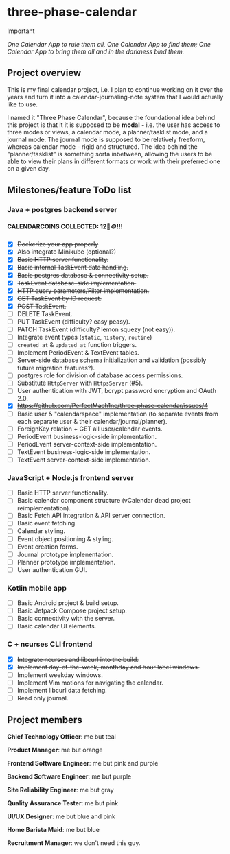 # three-phase-calendar

> [!IMPORTANT]
> *One Calendar App to rule them all, One Calendar App to find them; One Calendar App to bring them all and in the darkness bind them.*

## Project overview

This is my final calendar project, i.e. I plan to continue working on it over the years and turn it into a calendar-journaling-note system that I would actually like to use.

I named it "Three Phase Calendar", because the foundational idea behind this project is that it it is supposed to be **modal** - i.e. the user has access to three modes or views, a calendar mode, a planner/tasklist mode, and a journal mode. The journal mode is supposed to be relatively freeform, whereas calendar mode - rigid and structured. The idea behind the "planner/tasklist" is something sorta inbetween, allowing the users to be able to view their plans in different formats or work with their preferred one on a given day.

## Milestones/feature ToDo list

### Java + postgres backend server 

#### CALENDARCOINS COLLECTED: 12📅🪙!!!

- [x] ~~Dockerize your app properly~~
- [x] ~~Also integrate Minikube (optional?)~~
- [x] ~~Basic HTTP server functionality.~~
- [x] ~~Basic internal TaskEvent data handling.~~
- [x] ~~Basic postgres database & connectivity setup.~~
- [x] ~~TaskEvent database-side implementation.~~
- [x] ~~HTTP query parameters/Filter implementation.~~
- [x] ~~GET TaskEvent by ID request.~~
- [x] ~~POST TaskEvent.~~
- [ ] DELETE TaskEvent.
- [ ] PUT TaskEvent (difficulty? easy peasy).
- [ ] PATCH TaskEvent (difficulty? lemon squezy (not easy)).
- [ ] Integrate event types (`static`, `history`, `routine`)
- [ ] `created_at` & `updated_at` function triggers.
- [ ] Implement PeriodEvent & TextEvent tables.
- [ ] Server-side database schema initialization and validation (possibly future migration features?).
- [ ] postgres role for division of database access permissions. 
- [ ] Substitute `HttpServer` with `HttpsServer` (#5).
- [ ] User authentication with JWT, bcrypt password encryption and OAuth 2.0.
- [x] ~~https://github.com/PerfectMach1ne/three-phase-calendar/issues/4~~
- [ ] Basic user & "calendarspace" implementation (to separate events from each separate user & their calendar/journal/planner).
- [ ] ForeignKey relation + GET all user/calendar events.
- [ ] PeriodEvent business-logic-side implementation.
- [ ] PeriodEvent server-context-side implementation.
- [ ] TextEvent business-logic-side implementation.
- [ ] TextEvent server-context-side implementation.

### JavaScript + Node.js frontend server

- [ ] Basic HTTP server functionality.
- [ ] Basic calendar component structure (vCalendar dead project reimplementation).
- [ ] Basic Fetch API integration & API server connection.
- [ ] Basic event fetching.
- [ ] Calendar styling.
- [ ] Event object positioning & styling.
- [ ] Event creation forms.
- [ ] Journal prototype implenentation.
- [ ] Planner prototype implementation.
- [ ] User authentication GUI.

### Kotlin mobile app

- [ ] Basic Android project & build setup.
- [ ] Basic Jetpack Compose project setup.
- [ ] Basic connectivity with the server.
- [ ] Basic calendar UI elements.

### C + ncurses CLI frontend

- [x] ~~Integrate ncurses and libcurl into the build.~~
- [x] ~~Implement day-of-the-week, monthday and hour label windows.~~
- [ ] Implement weekday windows.
- [ ] Implement Vim motions for navigating the calendar.
- [ ] Implement libcurl data fetching.
- [ ] Read only journal.

## Project members

**Chief Technology Officer**: me but teal

**Product Manager**: me but orange

**Frontend Software Engineer**: me but pink and purple

**Backend Software Engineer**: me but purple

**Site Reliability Engineer**: me but gray

**Quality Assurance Tester**: me but pink

**UI/UX Designer**: me but blue and pink

**Home Barista Maid**: me but blue

**Recruitment Manager**: we don't need this guy.
